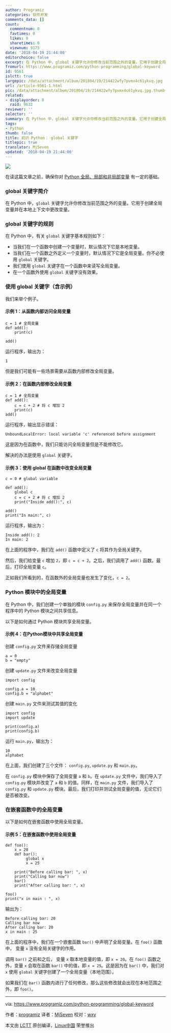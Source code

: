```yaml
---
author: Programiz
categories: 软件开发
comments_data: []
count:
  commentnum: 0
  favtimes: 0
  likes: 0
  sharetimes: 0
  viewnum: 9175
date: '2018-04-19 21:44:00'
editorchoice: false
excerpt: 在 Python 中，global 关键字允许你修改当前范围之外的变量。它用于创建全局变量并在本地上下文中更改变量。
fromurl: https://www.programiz.com/python-programming/global-keyword
id: 9561
islctt: true
largepic: /data/attachment/album/201804/19/214422wfy7pvmx4c61ykvq.jpg
url: /article-9561-1.html
pic: /data/attachment/album/201804/19/214422wfy7pvmx4c61ykvq.jpg.thumb.jpg
related:
- displayorder: 0
  raid: 9632
reviewer: ''
selector: ''
summary: 在 Python 中，global 关键字允许你修改当前范围之外的变量。它用于创建全局变量并在本地上下文中更改变量。
tags:
- Python
thumb: false
title: 初识 Python： global 关键字
titlepic: true
translator: MjSeven
updated: '2018-04-19 21:44:00'
---
```


![](/data/attachment/album/201804/19/214422wfy7pvmx4c61ykvq.jpg)


在读这篇文章之前，确保你对 [Python 全局、局部和非局部变量](https://www.programiz.com/python-programming/global-local-nonlocal-variables) 有一定的基础。


### global 关键字简介


在 Python 中，`global` 关键字允许你修改当前范围之外的变量。它用于创建全局变量并在本地上下文中更改变量。


### global 关键字的规则


在 Python 中，有关 `global` 关键字基本规则如下：


* 当我们在一个函数中创建一个变量时，默认情况下它是本地变量。
* 当我们在一个函数之外定义一个变量时，默认情况下它是全局变量。你不必使用 `global` 关键字。
* 我们使用 `global` 关键字在一个函数中来读写全局变量。
* 在一个函数外使用 `global` 关键字没有效果。


### 使用 global 关键字（含示例）


我们来举个例子。


#### 示例 1：从函数内部访问全局变量



```
c = 1 # 全局变量
def add():
    print(c)

add()

```

运行程序，输出为：



```
1

```

但是我们可能有一些场景需要从函数内部修改全局变量。


#### 示例 2：在函数内部修改全局变量



```
c = 1 # 全局变量
def add():
    c = c + 2 # 将 c 增加 2
    print(c)
add()

```

运行程序，输出显示错误：



```
UnboundLocalError: local variable 'c' referenced before assignment

```

这是因为在函数中，我们只能访问全局变量但是不能修改它。


解决的办法是使用 `global` 关键字。


#### 示例 3：使用 global 在函数中改变全局变量



```
c = 0 # global variable

def add():
    global c
    c = c + 2 # 将 c 增加 2
    print("Inside add():", c)

add()
print("In main:", c)

```

运行程序，输出为：



```
Inside add(): 2
In main: 2

```

在上面的程序中，我们在 `add()` 函数中定义了 `c` 将其作为全局关键字。


然后，我们给变量 `c` 增加 `2`，即 `c = c + 2`。之后，我们调用了 `add()` 函数。最后，打印全局变量 `c`。


正如我们所看到的，在函数外的全局变量也发生了变化，`c = 2`。


### Python 模块中的全局变量


在 Python 中，我们创建一个单独的模块 `config.py` 来保存全局变量并在同一个程序中的 Python 模块之间共享信息。


以下是如何通过 Python 模块共享全局变量。


#### 示例 4：在Python模块中共享全局变量


创建 `config.py` 文件来存储全局变量



```
a = 0
b = "empty"

```

创建 `update.py` 文件来改变全局变量



```
import config

config.a = 10
config.b = "alphabet"

```

创建 `main.py` 文件来测试其值的变化



```
import config
import update

print(config.a)
print(config.b)

```

运行 `main.py`，输出为：



```
10
alphabet

```

在上面，我们创建了三个文件： `config.py`, `update.py` 和 `main.py`。


在 `config.py` 模块中保存了全局变量 `a` 和 `b`。在 `update.py` 文件中，我们导入了 `config.py` 模块并改变了 `a` 和 `b` 的值。同样，在 `main.py` 文件，我们导入了 `config.py` 和 `update.py` 模块。最后，我们打印并测试全局变量的值，无论它们是否被改变。


### 在嵌套函数中的全局变量


以下是如何在嵌套函数中使用全局变量。


#### 示例 5：在嵌套函数中使用全局变量



```
def foo():
    x = 20
    def bar():
         global x
         x = 25

    print("Before calling bar: ", x)
    print("Calling bar now")
    bar()
    print("After calling bar: ", x)

foo()
print("x in main : ", x)

```

输出为：



```
Before calling bar: 20
Calling bar now
After calling bar: 20
x in main : 25

```

在上面的程序中，我们在一个嵌套函数 `bar()` 中声明了全局变量。在 `foo()` 函数中， 变量 `x` 没有全局关键字的作用。


调用 `bar()` 之前和之后， 变量 `x` 取本地变量的值，即 `x = 20`。在 `foo()` 函数之外，变量 `x` 会取在函数 `bar()` 中的值，即 `x = 25`。这是因为在 `bar()` 中，我们对 `x` 使用 `global` 关键字创建了一个全局变量（本地范围）。


如果我们在 `bar()` 函数内进行了任何修改，那么这些修改就会出现在本地范围之外，即 `foo()`。




---


via: <https://www.programiz.com/python-programming/global-keyword>


作者：[programiz](https://www.programiz.com) 译者：[MjSeven](https://github.com/MjSeven) 校对：[wxy](https://github.com/wxy)


本文由 [LCTT](https://github.com/LCTT/TranslateProject) 原创编译，[Linux中国](https://linux.cn/) 荣誉推出